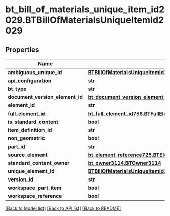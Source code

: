 # bt_bill_of_materials_unique_item_id2029.BTBillOfMaterialsUniqueItemId2029

## Properties
Name | Type | Description | Notes
------------ | ------------- | ------------- | -------------
**ambiguous_unique_id** | [**BTBillOfMaterialsUniqueItemId2029**](BTBillOfMaterialsUniqueItemId2029.md) |  | [optional] 
**api_configuration** | **str** |  | [optional] 
**bt_type** | **str** |  | [optional] 
**document_version_element_id** | [**bt_document_version_element_ids1897.BTDocumentVersionElementIds1897**](BTDocumentVersionElementIds1897.md) |  | [optional] 
**element_id** | **str** |  | [optional] 
**full_element_id** | [**bt_full_element_id756.BTFullElementId756**](BTFullElementId756.md) |  | [optional] 
**is_standard_content** | **bool** |  | [optional] 
**item_definition_id** | **str** |  | [optional] 
**non_geometric** | **bool** |  | [optional] 
**part_id** | **str** |  | [optional] 
**source_element** | [**bt_element_reference725.BTElementReference725**](BTElementReference725.md) |  | [optional] 
**standard_content_owner** | [**bt_owner3114.BTOwner3114**](BTOwner3114.md) |  | [optional] 
**unique_element_id** | [**BTBillOfMaterialsUniqueItemId2029**](BTBillOfMaterialsUniqueItemId2029.md) |  | [optional] 
**version_id** | **str** |  | [optional] 
**workspace_part_item** | **bool** |  | [optional] 
**workspace_reference** | **bool** |  | [optional] 

[[Back to Model list]](../README.md#documentation-for-models) [[Back to API list]](../README.md#documentation-for-api-endpoints) [[Back to README]](../README.md)


